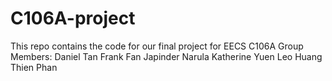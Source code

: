 # C106A-project
This repo contains the code for our final project for EECS C106A
Group Members:
Daniel Tan
Frank Fan
Japinder Narula
Katherine Yuen
Leo Huang
Thien Phan
